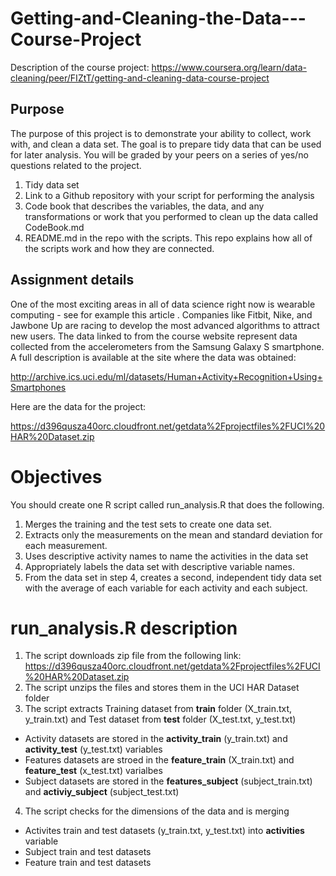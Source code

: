 # Getting-and-Cleaning-the-Data---Course-Project

Description of the course project: https://www.coursera.org/learn/data-cleaning/peer/FIZtT/getting-and-cleaning-data-course-project

## Purpose 
The purpose of this project is to demonstrate your ability to collect, work with, and clean a data set. The goal is to prepare tidy data that can be used for later analysis. You will be graded by your peers on a series of yes/no questions related to the project. 

1. Tidy data set   
2. Link to a Github repository with your script for performing the analysis 
3. Code book that describes the variables, the data, and any transformations or work that you performed to clean up the data called CodeBook.md 
4. README.md in the repo with the scripts. This repo explains how all of the scripts work and how they are connected.

## Assignment details
One of the most exciting areas in all of data science right now is wearable computing - see for example this article . Companies like Fitbit, Nike, and Jawbone Up are racing to develop the most advanced algorithms to attract new users. The data linked to from the course website represent data collected from the accelerometers from the Samsung Galaxy S smartphone. A full description is available at the site where the data was obtained:

http://archive.ics.uci.edu/ml/datasets/Human+Activity+Recognition+Using+Smartphones

Here are the data for the project:

https://d396qusza40orc.cloudfront.net/getdata%2Fprojectfiles%2FUCI%20HAR%20Dataset.zip

# Objectives 
You should create one R script called run_analysis.R that does the following.

1. Merges the training and the test sets to create one data set.
2. Extracts only the measurements on the mean and standard deviation for each measurement.
3. Uses descriptive activity names to name the activities in the data set
4. Appropriately labels the data set with descriptive variable names.
5. From the data set in step 4, creates a second, independent tidy data set with the average of each variable for each activity and each subject.


# **run_analysis.R** description 

1. The script downloads zip file from the following link: https://d396qusza40orc.cloudfront.net/getdata%2Fprojectfiles%2FUCI%20HAR%20Dataset.zip
2. The script unzips the files and stores them in the UCI HAR Dataset folder 
3. The script extracts Training dataset from **train** folder (X_train.txt, y_train.txt) and Test dataset from **test** folder (X_test.txt, y_test.txt)

  - Activity datasets are stored in the **activity_train** (y_train.txt) and **activity_test** (y_test.txt) variables
  - Features datasets are stroed in the **feature_train** (X_train.txt) and **feature_test** (x_test.txt) varialbes
  - Subject datasets are stored in the **features_subject** (subject_train.txt) and **activiy_subject** (subject_test.txt)

4. The script checks for the dimensions of the data and is merging 

  * Activites train and test datasets (y_train.txt, y_test.txt) into **activities** variable 
  * Subject train and test datasets
  * Feature train and test datasets

